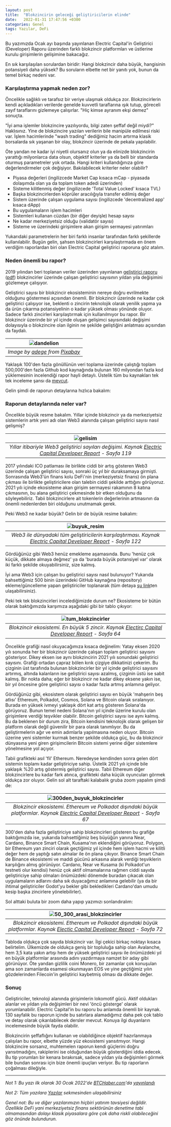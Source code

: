 ```yaml
---
layout: post
title:  "Blokzincirin geleceği geliştiricilerin elinde"
date:   2022-01-31 17:47:56 +0300
categories: Genel
tags: Yazılar, DeFi
---
```


Bu yazımızda Ocak ayı başında yayınlanan Electric Capital'in Geliştirici (Developer) Raporu üzerinden farklı blokzincir platformları ve üstlerine kurulu girişimlerin gelişimine bakacağız. 

En sık karşılaşılan sorulardan biridir: Hangi blokzincir daha büyük, hangisinin potansiyeli daha yüksek? Bu soruların elbette net bir yanıtı yok, bunun da temel birkaç nedeni var. 

### Karşılaştırma yapmak neden zor?

Öncelikle sağlıklı ve tarafsız bir veriye ulaşmak oldukça zor. Blokzincirlerin kendi açıkladıkları verilerde genelde kuvvetli taraflarına ışık tutup, göreceli zayıf taraflarını gizlemeye çalışırlar. "Hiç kimse ayranım ekşi demez" sonuçta.

"İyi ama işlemler blokzincire yazılıyordu, bilgi zaten şeffaf değil miydi?" Haklısınız. Yine de blokzincire yazılan verilerin bile manipüle edilmesi riski var. İşlem hacimlerinde "wash trading" dediğimiz hacim artırma klasik borsalarda sık yaşanan bir olay, blokzincir üzerinde de pekala yapılabilir. 

Öte yandan ne kadar iyi niyetli olursanız olun ya da elinizde blokzincirin yarattığı milyonlarca data olsun, objektif kriterler ya da belli bir standarda oturmuş parametreler yok ortada. Hangi kriteri kullandığınıza göre değerlendirmeler çok değişiyor. Bakılabilecek kriterler neler olabilir?

- Piyasa değerleri (ingilizcede Market Cap kısaca mCap - piyasada dolaşımda olan ya da toplam token adedi üzerinden)
- Sisteme kilitlenmiş değer (ingilizcede 'Total Value Locked' kısaca TVL)
- Başka blokzincirlerden köprüler aracılığıyla transfer edilmiş değer
- Sistem üzerinde çalışan uygulama sayısı (ingilizcede 'decentralized app' kısaca dApp)
- Bu uygulamaların işlem hacimleri
- Sistemleri kullanan cüzdan (bir diğer deyişle) hesap sayısı
- Ne kadar merkeziyetsiz olduğu (validatör sayısı)
- Sisteme ve üzerindeki girişimlere akan girişim sermayesi yatırımları

Yukarıdaki parametrelerin her biri farklı insanlar tarafından farklı şekillerde kullanılabilir. Bugün gelin, şahsen blokzincirleri karşılaştırmada en önem verdiğim raporlardan biri olan Electric Capital geliştirici raporuna göz atalım.

### Neden önemli bu rapor?
2019 yılından beri toplanan veriler üzerinden yayınlanan [geliştirici raporu](https://medium.com/electric-capital/electric-capital-developer-report-2021-f37874efea6d) ([pdf](https://github.com/electric-capital/developer-reports/blob/master/dev_report_2021_updated_012622.pdf)) blokzincirler üzerinde çalışan geliştirici sayısının yıldan yıla değişimini gözlemeye çalışıyor. 

Geliştirici sayısı bir blokzincir ekosisteminin nereye doğru evrilmekte olduğunu göstermesi açısından önemli. Bir blokzincir üzerinde ne kadar çok geliştirici çalışıyor ise, beklenti o zincirin teknolojik olarak yenilik yapma ya da ürün çıkarma potansiyelinin o kadar yüksek olması yönünde oluyor. Sadece farklı zincirleri karşılaştırmak için kullanılmıyor bu rapor.  Bir blokzincir üzerinde bir yıl içinde oluşan gelişimci sayısındaki değişimi dolayısıyla o blokzincire olan ilginin ne şekilde geliştiğini anlatması açısından da faydalı.

| ![dandelion](/assets/dandelion-g3a7c93841_800.jpg)|
|:--:| 
| *Image by [adege](https://pixabay.com/users/adege-4994132/) from [Pixabay](https://pixabay.com/)*|


Yaklaşık 100'den fazla gönüllünün veri toplama üzerinde çalıştığı toplam 500,000'den fazla Github kod kaynağında bulunan 160 milyondan fazla kod yüklemesinin incelendiği rapor hayli detaylı. Üstelik tüm bu kaynakları tek tek inceleme şansı da [mevcut](https://electric-capital.github.io/). 

Gelin şimdi de raporun detaylarına hızlıca bakalım:

### Raporun detaylarında neler var?

Öncelikle büyük resme bakalım. Yıllar içinde blokzincir ya da merkeziyetsiz sistemlerin artık yeni adı olan Web3 alanında çalışan geliştirici sayısı nasıl gelişmiş?

| ![gelisim](/assets/web3_ecosistem_grafik_sayfa_119_800.jpg)|
|:--:| 
| *Yıllar itibariyle Web3 geliştirici sayıları değişimi. Kaynak [Electric Capital Developer Report](https://www.theblockcrypto.com/data/nft-non-fungible-tokens/marketplaces) - Sayfa 119*|

2017 yılındaki ICO patlaması ile birlikte ciddi bir artış gösteren Web3 üzerinde çalışan geliştirici sayısı, sonraki üç yıl bir duraksamaya girmişti. Sonrasında Web3'ün finans kolu DeFi'nin (merkeziyetsiz finans) ön plana çıkması ile birlikte geliştiricilere olan talebin ciddi şekilde arttığını görüyoruz. 2021 yılı içinde ekosisteme akan girişim sermayesi rakamının 8 katına çıkmasının, bu alana geliştirici çekmesinde bir etken olduğunu da söyleyebiliriz.  Tabii blokzincirlere ait tokenlerin değerlerinin artmasının da önemli nedenlerden biri olduğunu unutmamak gerek. 

Peki Web3 ne kadar büyük? Gelin bir de büyük resime bakalım: 

| ![buyuk_resim](/assets/web3_ekosistem_grafik_sayfa_122_800.jpg)|
|:--:| 
| *Web3 ile dünyadaki tüm geliştiricilerin karşılaştırması. Kaynak [Electric Capital Developer Report](https://www.theblockcrypto.com/data/nft-non-fungible-tokens/marketplaces) - Sayfa 122*|

Gördüğünüz gibi Web3 henüz emekleme aşamasında. Bunu 'henüz çok küçük, dikkate almaya değmez' ya da 'burada büyük potansiyel var' olarak iki farklı şekilde okuyabilirsiniz, size kalmış.

İyi ama Web3 için çalışan bu geliştirici sayısı nasıl bulunuyor? Yukarıda bahsettiğimiz 500 binin üzerindeki GitHub kaynağına (repository) ekleme/güncelleme yapan geliştiriciler toplanarak (tüm detaya [şu link](https://electric-capital.github.io/)ten ulaşabilirsiniz). 

Peki tek tek blokzincirleri incelediğimizde durum ne? Ekosisteme bir bütün olarak baktığımızda karşımıza aşağıdaki gibi bir tablo çıkıyor: 

| ![tum_blokzincirler](/assets/smart_platform_L_devs_v2_sayfa_64.jpg)|
|:--:| 
| *Blokzincir ekosistemi. En büyük 5 zincir. Kaynak [Electirc Capital Developer Report](https://www.theblockcrypto.com/data/nft-non-fungible-tokens/marketplaces) - Sayfa 64*|

Öncelikle grafiği nasıl okuyacağımıza kısaca değinelim: Yatay eksen 2020 yılı sonunda her bir blokzincir üzerinde çalışan toplam geliştirici sayısını gösteriyor. Dikey eksen ise aynı blokzincirin 2021 yılı sonundaki geliştirici sayısını. Grafiği ortadan çapraz bölen kırık çizgiye dikkatinizi çekerim. Bu çizginin üst tarafında bulunan blokzincirler bir yıl içinde geliştirici sayısını artırmış, altında kalanların ise geliştirici sayısı azalmış, çizginin üstü ise sabit kalmış.  Bir nokta daha; eğer bir blokzincir ne kadar dikey eksene yakın ise, bir yıl öncesine göre geliştirici sayısı o kadar fazla artmış anlamına geliyor. 

Gördüğünüz gibi, ekosistem olarak geliştirici sayısı en büyük 'mahşerin beş atlısı' Ethereum, Polkadot, Cosmos, Solana ve Bitcoin olarak sıralanıyor.  Burada en yüksek ivmeyi yaklaşık dört kat artış gösteren Solana'da görüyoruz. Bunun temel nedeni Solana'nın yıl içinde üzerine kurulu olan girişimlere verdiği teşvikler olabilir. Bitcoin geliştirici sayısı ise aynı kalmış. Bu da beklenen bir durum zira, Bitcoin kendisini teknolojik olarak gelişen bir platform olarak değil güvenilir bir para olarak tanımlıyor. Bu da geliştirmelerin ağır ve emin adımlarla yapılmasına neden oluyor. Bitcoin üzerine yeni sistemler kurmak benzer şekilde oldukça güç, bu da blokzincir dünyasına yeni giren girişimcilerin Bitcoin sistemi yerine diğer sistemlere yönelmesine yol açıyor. 

Tabii grafikteki asıl 'fil' Ethereum. Neredeyse kendinden sonra gelen dört sistemin toplamı kadar geliştiriciye sahip. Üstelik 2021 yılı içinde bile yaklaşık %20 artış göstermiş geliştirici sayısı. Tabii Ethereum diğer blokzincirlere bu kadar fark atınca, grafikteki daha küçük oyuncuları görmek oldukça zor oluyor. Gelin sol alt taraftaki kalabalık gruba zoom yapalım şimdi de: 

| ![300den_buyuk_blokzincirler](/assets/smart_platform_L_devs_v3_sayfa_67.jpg)|
|:--:| 
| *Blokzincir ekosistemi. Ethereum ve Polkadot dışındaki büyük platformlar. Kaynak [Electric Capital Developer Report](https://www.theblockcrypto.com/data/nft-non-fungible-tokens/marketplaces) - Sayfa 67*|

300'den daha fazla geliştiriciye sahip blokzincirleri gösteren bu grafiğe baktığımızda ise, yukarıda bahsettiğimiz beş büyüğün yanına Near, Cardano, Binance Smart Chain, Kusama'nın eklendiğini görüyoruz. Polygon, bir Ethereum yan zinciri olarak geçtiğimiz yıl içinde hem işlem hacmi ve kilitli değer hem de yaptığı satın almalar ile ön plana çıkıyor. Binance Smart Chain de Binance ekosistemi ve maddi gücünü arkasına alarak verdiği teşviklerin karşılığını almış görünüyor. Cardano, Near ve Kusama (ki Polkadot'un testneti olur kendisi) henüz çok aktif olmamalarına rağmen ciddi sayıda geliştiriciye sahip olmaları önümüzdeki dönemde buradan çıkacak olan uygulamaların adlarını daha sık duyacağımız anlamına gelebilir (ya da bir ihtimal geliştiriciler Godot'yu bekler gibi bekledikleri Cardano'dan umudu kesip başka zincirlere yönelebilirler). 

Sol alttaki buluta bir zoom daha yapıp yazımızı sonlandıralım: 

| ![50_300_arasi_blokzincirler](/assets/smart_platform_M_devs_v2_sayfa_72.jpg)|
|:--:| 
| *Blokzincir ekosistemi. Ethereum ve Polkadot dışındaki büyük platformlar. Kaynak [Electic Capital Developer Report](https://www.theblockcrypto.com/data/nft-non-fungible-tokens/marketplaces) - Sayfa 72*|

Tabloda oldukça çok sayıda blokzincir var. İlgi çekici birkaç noktayı kısaca belirtelim. Ülkemizde de oldukça geniş bir topluluğa sahip olan Avalanche, hem 3,5 kata yakın artışı hem de yüksek geliştirici sayısı ile önümüzdeki yıl en büyük platformlar arasında adını yazdırmaya namzet bir aday gibi görünüyor. Öte yandan gizlilik coini Monero, bir zamanlar çok konuşulan ama son zamanlarda esamesi okunmayan EOS ve yine geçtiğimiz yılın gözdelerinden Filecoin'in geliştirici kaybetmiş olması da dikkate değer. 

### Sonuç
Geliştiriciler, teknoloji alanında girişimlerin lokomotif gücü. Aktif oldukları alanlar ve yıldan yıla değişimleri bir nevi 'öncü gösterge' olarak yorumlanabilir. Electric Capital'in bu raporu bu anlamda önemli bir kaynak. 130 sayfalık bu raporun içinde bu satırlara alamadığımız daha pek çok tablo ve detay olarak çıkarılabilecek dersler mevcut. Konuya ilgi duyanların incelemesinde büyük fayda olabilir. 

Blokzincirin şeffaflığını kullanan ve olabildiğince objektif hazırlanmaya çalışılan bu rapor, elbette yüzde yüz ekosistemi yansıtmıyor. Hangi blokzincire sorsanız, muhtemelen raporun kendi güçlerini doğru yansıtmadığını, rakiplerini ise olduğundan büyük gösterdiğini iddia edecek. Bu tip yorumları bir kenara bırakırsak, sadece yıldan yıla değişimleri görmek bile bundan sonrası için bize önemli ipuçları veriyor. Bu tip raporların çoğalması dileğiyle. 

---

*Not 1: Bu yazı ilk olarak 30 Ocak 2022'de [BTCHaber.com](https://www.btchaber.com/)'da [yayınlandı]()*

*Not 2: Tüm yazılara [Yazılar](/articles/) sekmesinden ulaşabilirsiniz*

*Genel not: Bu ve diğer yazılarımızın hiçbiri yatırım tavsiyesi değildir. Özellikle DeFi yani merkeziyetsiz finans sektörünün denetime tabi olmamasından dolayı klasik piyasalara göre çok daha riskli olabileceğini göz önünde bulundurun.*
